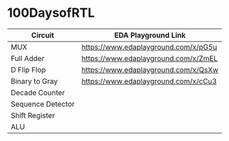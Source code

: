 # 100DaysofRTL


Circuit | EDA Playground Link 
------------ | -------------
MUX | https://www.edaplayground.com/x/pG5u 
Full Adder | https://www.edaplayground.com/x/ZmEL 
D Flip Flop | https://www.edaplayground.com/x/QsXw 
Binary to Gray | https://www.edaplayground.com/x/cCu3 
Decade Counter | 
Sequence Detector | 
Shift Register | 
ALU | 



 
